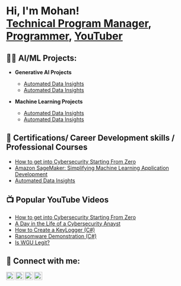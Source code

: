 <h1>Hi, I'm Mohan! <br/> <a href="https://www.linkedin.com/in/mohanrajchinnapaiyan/">Technical Program Manager</a>, <a href="mohanrajchinnapaiyan/mohan.github.io">Programmer</a>, <a href="https://www.youtube.com/c/cmohanmails">YouTuber</a></h1>

<h2>👨‍💻 AI/ML Projects:</h2>

- <b>Generative AI Projects</b>
  - [Automated Data Insights](https://github.com/mohanrajchinnapaiyan/AUtomated_Data_Insights)
  - [Automated Data Insights](https://github.com/mohanrajchinnapaiyan/AUtomated_Data_Insights)
 
- <b>Machine Learning Projects</b>
  - [Automated Data Insights](https://github.com/mohanrajchinnapaiyan/AUtomated_Data_Insights)
  - [Automated Data Insights](https://github.com/mohanrajchinnapaiyan/AUtomated_Data_Insights)

<h2> 🌱 Certifications/ Career Development skills / Professional Courses</h2>

- [How to get into Cybersecurity Starting From Zero](https://www.youtube.com/watch?v=a83ASGn_V_s)
- [Amazon SageMaker: Simplifying Machine Learning Application Development](https://courses.edx.org/certificates/50d03121b9924b8b88f82692d5a065be)
- [Automated Data Insights](https://github.com/mohanrajchinnapaiyan/AUtomated_Data_Insights) 

<h2>📺 Popular YouTube Videos</h2>

- [How to get into Cybersecurity Starting From Zero](https://www.youtube.com/watch?v=a83ASGn_V_s)
- [A Day in the Life of a Cybersecurity Anayst](https://www.youtube.com/watch?v=uHy3oM7NnoU)
- [How to Create a KeyLogger (C#)](https://www.youtube.com/watch?v=N-L9hklSlNk)
- [Ransomware Demonstration (C#)](https://www.youtube.com/watch?v=OfvdQeh79s0)
- [Is WGU Legit?](https://www.youtube.com/watch?v=E2MwRWxDBkA)

<h2> 🤳 Connect with me:</h2>

[<img align="left" alt="JoshMadakor | YouTube" width="22px" src="https://cdn.jsdelivr.net/npm/simple-icons@v3/icons/youtube.svg" />][youtube]
[<img align="left" alt="JoshMadakor | Twitter" width="22px" src="https://cdn.jsdelivr.net/npm/simple-icons@v3/icons/twitter.svg" />][twitter]
[<img align="left" alt="JoshMadakor | LinkedIn" width="22px" src="https://cdn.jsdelivr.net/npm/simple-icons@v3/icons/linkedin.svg" />][linkedin]
[<img align="left" alt="JoshMadakor | Instagram" width="22px" src="https://cdn.jsdelivr.net/npm/simple-icons@v3/icons/instagram.svg" />][instagram]

[twitter]: https://x.com/tweetmohanc
[youtube]: https://www.youtube.com/c/mohanrajchinnapaiyan
[instagram]: https://www.instagram.com/mohanrajchinnapaiyan/
[linkedin]: https://linkedin.com/in/mohanrajchinnapaiyan

<!--
**joshmadakor1/joshmadakor1** is a ✨ _special_ ✨ repository because its `README.md` (this file) appears on your GitHub profile.

Here are some ideas to get you started:

- 🔭 I’m currently working on ...
- 🌱 I’m currently learning ...
- 👯 I’m looking to collaborate on ...
- 🤔 I’m looking for help with ...
- 💬 Ask me about ...
- 📫 How to reach me: ...
- 😄 Pronouns: ...
- ⚡ Fun fact: ...
-->
